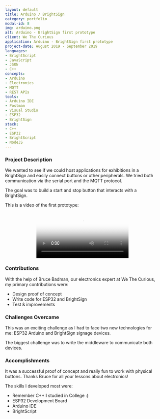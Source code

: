 ```yaml
---
layout: default
title: Arduino / BrightSign
category: portfolio
modal-id: 8
img: arduino.png
alt: Arduino - BrightSign first prototype
client: We The Curious
application: Arduino - BrightSign first prototype
project-date: August 2019 - September 2019
languages:
- BrightScript
- JavaScript
- JSON
- C++
concepts:
- Arduino
- Electronics
- MQTT
- REST APIs
tools:
- Arduino IDE
- Postman
- Visual Studio
- ESP32
- BrightSign
stack:
- C++
- ESP32
- BrightScript
- NodeJS
---
```


### Project Description

We wanted to see if we could host applications for exhibitions in a BrightSign and easily connect buttons or other peripherals. We tried both communication via the serial port and the MQTT protocol.

The goal was to build a start and stop button that interacts with a BrightSign.

This is a video of the first prototype:

<div style="text-align:center;">
	<video src="videos/arduino_buttons.mp4" poster="img/portfolio/arduino.png" max-width="50%" max-height="50%" controls preload></video>
</div>

### Contributions

With the help of Bruce Badman, our electronics expert at We The Curious, my primary contributions were:

* Design proof of concept
* Write code for ESP32 and BrightSign
* Test & improvements

### Challenges Overcame

This was an exciting challenge as I had to face two new technologies for me: ESP32 Arduino and BrightSign signage devices.

The biggest challenge was to write the middleware to communicate both devices.

### Accomplishments

It was a successful proof of concept and really fun to work with physical buttons.
Thanks Bruce for all your lessons about electronics!

The skills I developed most were:

* Remember C++ I studied in College :)
* ESP32 Development Board
* Arduino IDE
* BrightScript